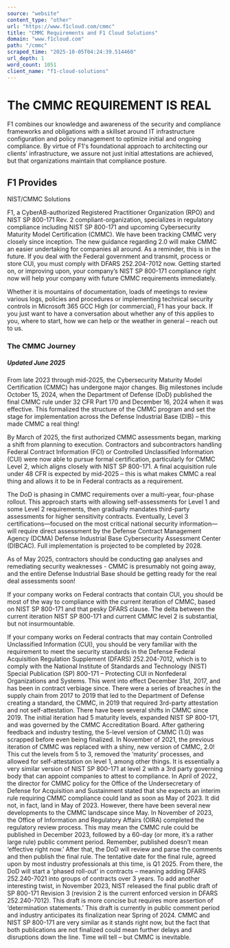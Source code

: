 ```yaml
---
source: "website"
content_type: "other"
url: "https://www.f1cloud.com/cmmc"
title: "CMMC Requirements and F1 Cloud Solutions"
domain: "www.f1cloud.com"
path: "/cmmc"
scraped_time: "2025-10-05T04:24:39.514460"
url_depth: 1
word_count: 1051
client_name: "f1-cloud-solutions"
---
```


# The CMMC REQUIREMENT IS REAL

F1 combines our knowledge and awareness of the security and compliance frameworks and obligations with a skillset around IT infrastructure configuration and policy management to optimize initial and ongoing compliance. By virtue of F1's foundational approach to architecting our clients' infrastructure, we assure not just initial attestations are achieved, but that organizations maintain that compliance posture.

## F1 Provides  
NIST/CMMC Solutions

F1, a CyberAB-authorized Registered Practitioner Organization (RPO) and NIST SP 800-171 Rev. 2 compliant-organization, specializes in regulatory compliance including NIST SP 800-171 and upcoming Cybersecurity Maturity Model Certification (CMMC). We have been tracking CMMC very closely since inception. The new guidance regarding 2.0 will make CMMC an easier undertaking for companies all around. As a reminder, this is in the future. If you deal with the Federal government and transmit, process or store CUI, you must comply with DFARS 252.204-7012 now. Getting started on, or improving upon, your company’s NIST SP 800-171 compliance right now will help your company with future CMMC requirements immediately.

Whether it is mountains of documentation, loads of meetings to review various logs, policies and procedures or implementing technical security controls in Microsoft 365 GCC High (or commercial), F1 has your back. If you just want to have a conversation about whether any of this applies to you, where to start, how we can help or the weather in general – reach out to us.

### The CMMC Journey

##### Updated June 2025

From late 2023 through mid-2025, the Cybersecurity Maturity Model Certification (CMMC) has undergone major changes. Big milestones include October 15, 2024, when the Department of Defense (DoD) published the final CMMC rule under 32 CFR Part 170 and December 16, 2024 when it was effective. This formalized the structure of the CMMC program and set the stage for implementation across the Defense Industrial Base (DIB) – this made CMMC a real thing!

By March of 2025, the first authorized CMMC assessments began, marking a shift from planning to execution. Contractors and subcontractors handling Federal Contract Information (FCI) or Controlled Unclassified Information (CUI) were now able to pursue formal certification, particularly for CMMC Level 2, which aligns closely with NIST SP 800-171. A final acquisition rule under 48 CFR is expected by mid-2025 – this is what makes CMMC a real thing and allows it to be in Federal contracts as a requirement.

The DoD is phasing in CMMC requirements over a multi-year, four-phase rollout. This approach starts with allowing self-assessments for Level 1 and some Level 2 requirements, then gradually mandates third-party assessments for higher sensitivity contracts. Eventually, Level 3 certifications—focused on the most critical national security information—will require direct assessment by the Defense Contract Management Agency (DCMA) Defense Industrial Base Cybersecurity Assessment Center (DIBCAC). Full implementation is projected to be completed by 2028.

As of May 2025, contractors should be conducting gap analyses and remediating security weaknesses - CMMC is presumably not going away, and the entire Defense Industrial Base should be getting ready for the real deal assessments soon!

If your company works on Federal contracts that contain CUI, you should be most of the way to compliance with the current iteration of CMMC, based on NIST SP 800-171 and that pesky DFARS clause. The delta between the current iteration NIST SP 800-171 and current CMMC level 2 is substantial, but not insurmountable.

If your company works on Federal contracts that may contain Controlled Unclassified Information (CUI), you should be very familiar with the requirement to meet the security standards in the Defense Federal Acquisition Regulation Supplement (DFARS) 252.204-7012, which is to comply with the National Institute of Standards and Technology (NIST) Special Publication (SP) 800-171 – Protecting CUI in Nonfederal Organizations and Systems. This went into effect December 31st, 2017, and has been in contract verbiage since. There were a series of breaches in the supply chain from 2017 to 2019 that led to the Department of Defense creating a standard, the CMMC, in 2019 that required 3rd-party attestation and not self-attestation. There have been several shifts in CMMC since 2019. The initial iteration had 5 maturity levels, expanded NIST SP 800-171, and was governed by the CMMC Accreditation Board. After gathering feedback and industry testing, the 5-level version of CMMC (1.0) was scrapped before even being finalized. In November of 2021, the previous iteration of CMMC was replaced with a shiny, new version of CMMC, 2.0! This cut the levels from 5 to 3, removed the ‘maturity’ processes, and allowed for self-attestation on level 1, among other things. It is essentially a very similar version of NIST SP 800-171 at level 2 with a 3rd party governing body that can appoint companies to attest to compliance. In April of 2022, the director for CMMC policy for the Office of the Undersecretary of Defense for Acquisition and Sustainment stated that she expects an interim rule requiring CMMC compliance could land as soon as May of 2023. It did not, in fact, land in May of 2023. However, there have been several new developments to the CMMC landscape since May. In November of 2023, the Office of Information and Regulatory Affairs (OIRA) completed the regulatory review process. This may mean the CMMC rule could be published in December 2023, followed by a 60-day (or more, it’s a rather large rule) public comment period. Remember, published doesn’t mean ‘effective right now.’ After that, the DoD will review and parse the comments and then publish the final rule. The tentative date for the final rule, agreed upon by most industry professionals at this time, is Q1 2025. From there, the DoD will start a ‘phased roll-out’ in contracts – meaning adding DFARS 252.240-7021 into groups of contracts over 3 years. To add another interesting twist, in November 2023, NIST released the final public draft of SP 800-171 Revision 3 (revision 2 is the current enforced version in DFARS 252.240-7012). This draft is more concise but requires more assertion of ‘determination statements.’ This draft is currently in public comment period and industry anticipates its finalization near Spring of 2024. CMMC and NIST SP 800-171 are very similar as it stands right now, but the fact that both publications are not finalized could mean further delays and disruptions down the line. Time will tell – but CMMC is inevitable.